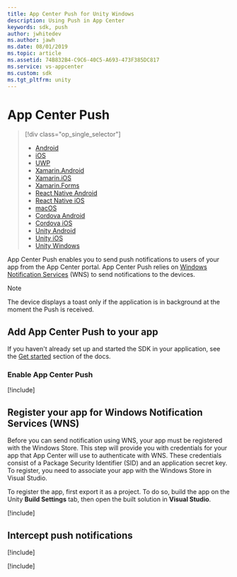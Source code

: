 ```yaml
---
title: App Center Push for Unity Windows
description: Using Push in App Center
keywords: sdk, push
author: jwhitedev
ms.author: jawh
ms.date: 08/01/2019
ms.topic: article
ms.assetid: 74B832B4-C9C6-40C5-A693-473F385DC817
ms.service: vs-appcenter
ms.custom: sdk
ms.tgt_pltfrm: unity
---
```


# App Center Push

> [!div  class="op_single_selector"]
> * [Android](android.md)
> * [iOS](ios.md)
> * [UWP](uwp.md)
> * [Xamarin.Android](xamarin-android.md)
> * [Xamarin.iOS](xamarin-ios.md)
> * [Xamarin.Forms](xamarin-forms.md)
> * [React Native Android](react-native-android.md)
> * [React Native iOS](react-native-ios.md)
> * [macOS](macos.md)
> * [Cordova Android](cordova-android.md)
> * [Cordova iOS](cordova-ios.md)
> * [Unity Android](unity-android.md)
> * [Unity iOS](unity-ios.md)
> * [Unity Windows](unity-windows.md)

App Center Push enables you to send push notifications to users of your app from the App Center portal. App Center Push relies on [Windows Notification Services](https://docs.microsoft.com/windows/uwp/controls-and-patterns/tiles-and-notifications-windows-push-notification-services--wns--overview) (WNS) to send notifications to the devices.

> [!NOTE]
> The device displays a toast only if the application is in background at the moment the Push is received.

## Add App Center Push to your app

If you haven't already set up and started the SDK in your application, see the [Get started](~/sdk/getting-started/uwp.md) section of the docs.

### Enable App Center Push

[!include[](unity-enable.md)]


## Register your app for Windows Notification Services (WNS)

Before you can send notification using WNS, your app must be registered with the Windows Store. This step will provide you with credentials for your app that App Center will use to authenticate with WNS. These credentials consist of a Package Security Identifier (SID) and an application secret key. To register, you need to associate your app with the Windows Store in Visual Studio.

To register the app, first export it as a project. To do so, build the app on the Unity **Build Settings** tab, then open the built solution in **Visual Studio**.

[!include[](windows-wns.md)]

## Intercept push notifications

[!include[](unity-intercept.md)]

[!include[](unity-api-enable.md)]
